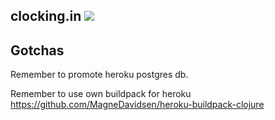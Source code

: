 ## clocking.in <img src="https://travis-ci.org/MagneDavidsen/clocking.png?branch=master" />

## Gotchas

Remember to promote heroku postgres db.

Remember to use own buildpack for heroku https://github.com/MagneDavidsen/heroku-buildpack-clojure
